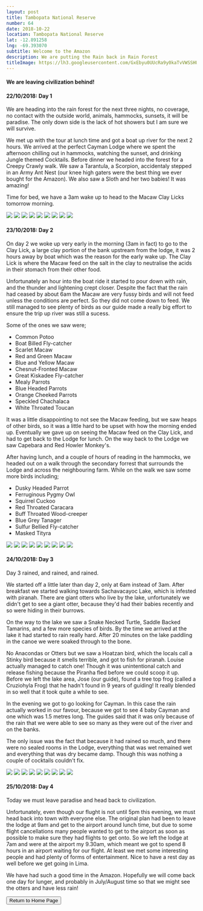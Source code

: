 ```yaml
---
layout: post
title: Tambopata National Reserve
number: 64
date: 2018-10-22
location: Tambopata National Reserve
lat: -12.891258
lng: -69.393070
subtitle: Welcome to the Amazon
description: We are putting the Rain back in Rain Forest
titleImage: https://lh3.googleusercontent.com/GxEbyu0UUcRa9y0kaTvVWSSHU1T-Hzlx5F7b3NZWmWgGMdfd_eedZu6bNCMGXgIcGf9ABUZ98pxofkWQRBKrTCEnOT7M6p9_qYOzfiq5lYkIo1X_rBTnNbZ6aU5jFSsixyhzWNAiiyQ=w2400
---
```


<h4>We are leaving civilization behind!</h4>

<h4>22/10/2018: Day 1</h4>

We are heading into the rain forest for the next three nights, no coverage, no contact with the outside world, animals, hammocks, sunsets, it will be paradise.
The only down side is the lack of hot showers but I am sure we will survive.

We met up with the tour at lunch time and got a boat up river for the next 2 hours. We arrived at the perfect Cayman Lodge where we spent the afternoon chilling out in hammocks, watching the sunset, and drinking Jungle themed Cocktails. 
Before dinner we headed into the forest for a Creepy Crawly walk. We saw a Tarantula, a Scorpion, accidentaly stepped in an Army Ant Nest (our knee high gaters were the best thing we ever bought for the Amazon). 
We also saw a Sloth and her two babies! It was amazing!

Time for bed, we have a 3am wake up to head to the Macaw Clay Licks tomorrow morning. 

<img src="https://lh3.googleusercontent.com/cLhkUBLtuKC5N_6R1QnVjIMGs1h_AvM6o8t1aGtfqwKrlaeR28I04eAEh2lLcgYNaKVHZsuYIO2Z99m8WcGb5O-BkOfxlRhisAQG8maCQL5je82NkpyiLz1QiNyYzzDvDAcvGnfK27E=w2400" class="image1">
<img src="https://lh3.googleusercontent.com/i04fQ6MLJWKEe-LE2v16NzUKQ9UKDubWJVoB1VlQSUm9emvSph_bv_epy4MhSKbpPHwV3vXM1-8sVpnnRnKp20lqBqb9gLZA9HGLJGgzIPa2uQgYFQwKqgfVPlhYBIhkZLFY6YhZuiQ=w2400" class="image1">
<img src="https://lh3.googleusercontent.com/1Ea5zo0YqZgZlY4NLYlOFB3-TsvDZqwJIMpPfxPbfndbE_UdSsKsecn6CV6b4prVaAHRrEKFUf1IRwiNIjSiIcZnIWDdwygbLpiOULGo4J83IptCJSn_YZwEOV8BLwTp4UurhgBJLrg=w2400" class="image1">
<img src="https://lh3.googleusercontent.com/0SWfcfN5mY3zu27cK-DAtDIEa5H5Kcj6h4paAabQyCixNDmm9FOZ0sufJacSszu_JyblIPq9FzfbFjHJ1ZRYTUMjCgleWo54CK1nTpuf4LfadH9sei7UeTvmE8BrPFm3TxM7_FtSn-8=w2400" class="image1">
<img src="https://lh3.googleusercontent.com/EOT2z38D6pXjMIfVZFgjukVGIa5sNkKM1mWNLanIwOrybuNqrkjUrOH1Sq1feAFn9au0xL7GSYYW_2Z11lCLW2ewqsIzhAud6cThk9p_7buz-rCeVKAyYWsuVYkGMRluBiOxPTqYmCc=w2400" class="image1">
<img src="https://lh3.googleusercontent.com/zP52FkOlVpASH-WyXidSgyv64y70v0k9leruN4Bzd_efmin-aGJWuf64OMXDZKEmfDjF9N2WxHkq5_kylEpB8CRhKBZ4Ly9d42zhf0kFoxn2jupTly25hdW2kX5xIduEDLy0mhXROKE=w2400" class="image1">
<img src="https://lh3.googleusercontent.com/NHoW98nXpRIMoSEkCNMsgBQnnPMndL5saiJbTnAF5LJPqdy1FHoWkOUYEkKi0m669KPZmiP8maN5SiU2WK1-OccmPyZH06ipuc8ObaamskklrJYDK65ITQwWi9-9YGNmh0UDkfbolB4=w2400" class="image1">
<img src="https://lh3.googleusercontent.com/Lei6uaOIjpocp3qPmu1SYSE-rje58xyXobq09dgXc-LhqWJhkmzRxKF7myDz-TN4OG4TqQ_bGgXs3xZvDInUQEggCAlFLqycHmZRrYBOdZ1z-ptFRdmgDoZybIJmWX_MNHhTyxMaJe4=w2400" class="image1">
<img src="https://lh3.googleusercontent.com/RizMhGjY3nxhD8c2mZFkhLNXyq3oqqnl02l0RlgExi_x4v3Z77L02mFI5uQnZmtwQJLtoCWbmuv6Jsl0HUCcEnuXWCB_E3c6jIbOFHOuuhetTivfEXsBI-jdemK15tEE3Beba3tGYMo=w2400" class="image1">

<h4>23/10/2018: Day 2</h4>

On day 2 we woke up very early in the morning (3am in fact) to go to the Clay Lick, a large clay portion of the bank upstream from the lodge,
it was 2 hours away by boat which was the reason for the early wake up. 
The Clay Lick is where the Macaw feed on the salt in the clay to neutralise the acids in their stomach from their other food. 

Unfortunately an hour into the boat ride it started to pour down with rain, and the thunder and lightening crept closer. Despite the fact that the rain had ceased by about 6am the Macaw are very fussy birds and will not feed unless
the conditions are perfect. So they did not come down to feed. 
We still managed to see plenty of birds as our guide made a really big effort to ensure the trip up river was still a sucess.

Some of the ones we saw were; 
* Common Potoo
* Boat Billed Fly-catcher
* Scarlet Macaw
* Red and Green Macaw
* Blue and Yellow Macaw
* Chesnut-Fronted Macaw
* Great Kiskadee Fly-catcher
* Mealy Parrots
* Blue Headed Parrots
* Orange Cheeked Parrots
* Speckled Chachalaca
* White Throated Toucan

It was a little disappointing to not see the Macaw feeding, but we saw heaps of other birds, so it was a little hard to be upset with how the morning ended up. 
Eventually we gave up on seeing the Macaw feed on the Clay Lick, and had to get back to the Lodge for lunch. On the way back to the Lodge 
we saw Capebara and Red Howler Monkey's. 

After having lunch, and a couple of hours of reading in the hammocks, we headed out on a walk through the secondary forrest that surrounds the 
Lodge and across the neighbouring farm. While on the walk we saw some more birds including;
* Dusky Headed Parrot 
* Ferruginous Pygmy Owl
* Squirrel Cuckoo
* Red Throated Caracara
* Buff Throated Wood-creeper
* Blue Grey Tanager
* Sulfur Bellied Fly-catcher
* Masked Tityra

<img src="https://lh3.googleusercontent.com/RSxQC3ZBk6ugGq-GusKh-0_kjmBjjUAyZaPxdY3Bjo1IhP8qo30jWLoQwnCtammzKOyVxsI6xR_RfBFEqpS9k_plabSZXFEwkuBsMfEU-pvVq7a0EUKO_uO5URwXfaI7-557S0Z_248=w2400" class="image1">
<img src="https://lh3.googleusercontent.com/4kOaz7vq2MPxfyLoQefI0k2X5daURM-0MInXBXfwTNT7PKvYuwvMskOcXvXZ2uR0EpAG_DsmM2icFuZHTrRp_twqDZnnu2084tiHa1HMgrff7O3hw2C2qqM4BNILm_k_6oJ2R5fSaMM=w2400" class="image1">
<img src="https://lh3.googleusercontent.com/0h2YCyz9BdFM36tW0qXDvQrwwsysLWGkDa9gGaG_UI9egYzSJazP3tHQ4CmyPBuMjqK5fuDNB1Tiun2zUdRQbmHW4nigDKqIjF1mpZr7kNZDphAxC0DENLpvYYlht7eVyFx_dZ6YgWg=w2400" class="image1">
<img src="https://lh3.googleusercontent.com/c0tu7-MqMd3f35kV56xYz3I9hlg040uLlhpbJ25TnGfk5YcHscklVZYphRQe61J_1qOfhnl5mbevCWdH8aAPnuw-A12WdrGRQh1U7FiQDhOtmaRPF_zclyXuZmfhJOVIRnxA5516vcs=w2400" class="image1">
<img src="https://lh3.googleusercontent.com/E1jLg4Anl8Q5TCLs1oJF65lJJmINStRTo01sKZgE4pBgnGGyZvV0UHyzIYZNEsdxIWWDvADtr4Bftriu1En8FMA6INGBL_BHXqJ4W4jbfilgju43qkUyNMHr_p8cXTb4A8Izz7yBtFI=w2400" class="image1">
<img src="https://lh3.googleusercontent.com/qlvF7YA1U7I9HtOjCzejHWwDMypaokKqkN8xTahS2QyKkL0aad6HGUU5G2APfVwy3EGueR8dUWnSSpwuWpjEU02XmG8VJ5XxX-3G2yn-niv2cjrvhHDSF16fh7d4bZkHYFjJtwNsS0w=w2400" class="image1">
<img src="https://lh3.googleusercontent.com/oWH7KXKSpLPAWQU5SfSCt7SW20aCLCY23J-YKNTEg8Q2NJsbizNb0MZOGG0W22SIgPbSvf4mLeknoQ4UY1fMqxWplvPfbw9oiCsRfmIlSs0h76U_q4HOMyEzO1ws4IojKWfLLSToMww=w2400" class="image1">
<img src="https://lh3.googleusercontent.com/mLQSvc3J_Tr160HnKYgr6VJ3F5a-96Q-8RcpP-1NHwBn-2OyxnZrADYe1nSJXUL02aP8zgBKj5gAglbo1BZQ42cbmBsUU55KNGM0vhb1YDTlYA5XBxqMe-uow8z67OGhu9FitT3hHCU=w2400" class="image1">
<img src="https://lh3.googleusercontent.com/mIZDiEJ1bqDZCWShnqvXgn70W_RfW0xjZbfqfyOlUpN2_m_-8tSMrO6ajKR5HSJRwAWHbLGvr2pzLZfHWSqplAdOH6VME30wyJAvC1JvuuGeqGPWyc0P8oeArctsFR7f8a-TkF5OBDk=w2400" class="image1">

<h4>24/10/2018: Day 3</h4>

Day 3 rained, and rained, and rained. 

We started off a little later than day 2, only at 6am instead of 3am. After breakfast we started walking
towards Sachavacayoc Lake, which is infested with piranah. There are giant otters who live by the lake, unfortunately we didn't get to see a giant otter, because
they'd had their babies recently and so were hiding in their burrows. 

On the way to the lake we saw a Snake Necked Turtle, Saddle Backed Tamarins, and a few more species of birds. 
By the time we arrived at the lake it had started to rain really hard. After 20 minutes on the lake paddling in the canoe we were soaked through to the bone. 

No Anacondas or Otters but we saw a Hoatzan bird, which the locals call a Stinky bird because it smells terrible, and got to fish for piranah. 
Louise actually managed to catch one! Though it was unintentional catch and release fishing because the Piranha fled before we could scoop it up. 
Before we left the lake area, Jose (our guide), found a tree top frog (called a Cruziohyla Frog) that he hadn't found in 9 years of guiding! It really blended in
so well that it took quite a while to see. 

In the evening we got to go looking for Cayman. In this case the rain actually worked in our favour, because we got to see 4 baby Cayman 
and one which was 1.5 metres long. The guides said that it was only because of the rain that we were able to see so many as they were out of the river and on the banks.

The only issue was the fact that because it had rained so much, and there were no sealed rooms in the Lodge, everything that was wet remained wet and everything
that was dry became damp. Though this was nothing a couple of cocktails couldn't fix. 

<img src="https://lh3.googleusercontent.com/hWXJAiH2ALJkKfrsYXuIJHNtruRvye0NeMhSy-5JEPhVGWE6YsI4bCrdujndoaA9KHsh7IxmqdAe_EyBL-wyMiYdxo1NniJygq0Sem-_CDI9_x0CuOO3sZ71_su_T1wKx3Ne7CHBhSs=w2400" class="image1">
<img src="https://lh3.googleusercontent.com/mD9NX_oKx-d081fE7Vm1ty8y_QYI6y7TnjNRpS_ZpQmhugvrEKDr7qC1haNHs5SCBaFrjfrOUgQJi-9nSucsvjMjrt1z7ryLXLQzGNGQA-IzsUYRyC9E7kwYgiyh_Xqa-epyZDBcaDE=w2400" class="image1">
<img src="https://lh3.googleusercontent.com/B7YtTFPxa_bQQj-_37MKrF7HsxFFgGsM9qNCwa5M_aRGwHPDwPh0Wj9wr-kr41CjSB2cARZiN1hiOIAVMw2PMZeWDMB31sjtdvJEveyv9WnpRGk7gtEBd3ms0gWKIWkdylP9-WvfcuY=w2400" class="image1">
<img src="https://lh3.googleusercontent.com/2A0cYB9f8BBYOUz9mKVzp8b7h64MbALhsYN3Waso2WUoL_KoSxCsNRIm8Cu5MFj-R9K8KWwH0iqRi1Orb-9YrjZNh9bkTIIeawhSW3JpVMZyUdgCsg-gHF21IT5ZEK1Gg9PjtejDK9U=w2400" class="image1">
<img src="https://lh3.googleusercontent.com/OCtkVbVJWmA0FavPgMDUrbymo9WbmLsmbwWq2RKmj7oSt1Q506ySywpfvRVYpJ5tmzNmwr45dboA4ECFwIsPs8IfFwtbUF1HWJ5qOp3HjCPPBT5qBUXznVU5WgbiGncq12LMMUCR0Z0=w2400" class="image1">
<img src="https://lh3.googleusercontent.com/BqlMH8-0RS-4VPr5XI0Px5peR3CyrNed_xS1MeFJn1NVNpQAjpwlxI7yrEBNbO1W8E5MHcjJMI1REuCW4f1JyQlalqWCywFHEXZ3upHwoPvkfDplmaqEao1MrN2pioF9kN4ik4d46S0=w2400" class="image1">
<img src="https://lh3.googleusercontent.com/phsDo4a_63eiPkduDOaVROTVVmEJ52mTi4tJB6QynQR1XqupvTfzE73G_MK8-w-BV4sLQECJeAruzJM18jhf_dHNknG1XT-bZJi6iqhseHfb6I09NOpibVB3d91M3Kpnv4HFs8L0pQk=w2400" class="image1">
<img src="https://lh3.googleusercontent.com/BFtvEXgVg4fAr0-qgHD_7rnIid5guPG3iBr5XbvBzZrg8rU1zMj9K3JysRRVpkBQmG7N2-bnBviknZBKe0zjvQidcvUSP_iya2Z4_tPcd3iD5-isemQuBo5yUWvrCuBjyOmG67TAy0U=w2400" class="image1">
<img src="https://lh3.googleusercontent.com/l9ed3xR5yrbKHw9SUB6QZIgrLvwMW7mOXiF59TRA9YR5Tjgtn_q0uIkXGgf393DlebE7s60At1QHa0jxqHfisrbThH4DC8Hibf2yLDcAQvhjp6LSRhx_YgzIVqn7J4ceuIGVGeaVwfc=w2400" class="image1">

<h4>25/10/2018: Day 4</h4>

Today we must leave paradise and head back to civilization. 

Unfortunately, even though our flught is not until 5pm this evening, we must head back into town with everyone else. 
The original plan had been to leave the lodge at 9am and get to the airport around lunch time, but due to some flight cancellations many people wanted to get to the airport as soon as possible to make sure they had flights to get onto. 
So we left the lodge at 7am and were at the airport my 9.30am, which meant we got to spend 8 hours in an airport waiting for our flight. 
At least we met some interesting people and had plenty of forms of entertainment. Nice to have a rest day as well before we get going in Lima. 

We have had such a good time in the Amazon. Hopefully we will come back one day for lunger, and probably in July/August time so that we might see the otters and have less rain!

<div class="wrapper">
  <input type="button" class="button" value="Return to Home Page" onclick="self.close()">
</div>

